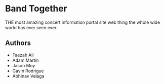 # Band Together

THE most amazing concert information portal site web thing the whole wide world has ever seen ever.

## Authors
* Faezah Ali
* Adam Martin
* Jason Moy
* Gavin Rodrigue
* Abhinav Velaga


